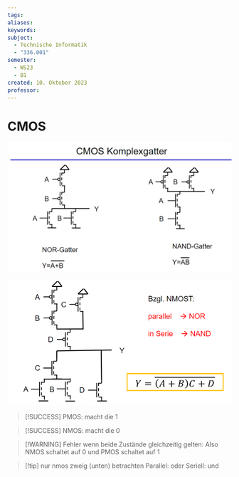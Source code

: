 ```yaml
---
tags: 
aliases: 
keywords: 
subject:
  - Technische Informatik
  - "336.001"
semester:
  - WS23
  - B1
created: 10. Oktober 2023
professor:
---
```

 

# CMOS

![](assets/CMOS_NOR_NAND.png)

![](assets/CMOS.png)

> [!SUCCESS] PMOS: macht die 1

> [!SUCCESS] NMOS: macht die 0

> [!WARNING] Fehler wenn beide Zustände gleichzeitig gelten:
> Also NMOS schaltet auf 0 und PMOS schaltet auf 1

> [!tip] nur nmos zweig (unten) betrachten
> Parallel: oder
> Seriell: und